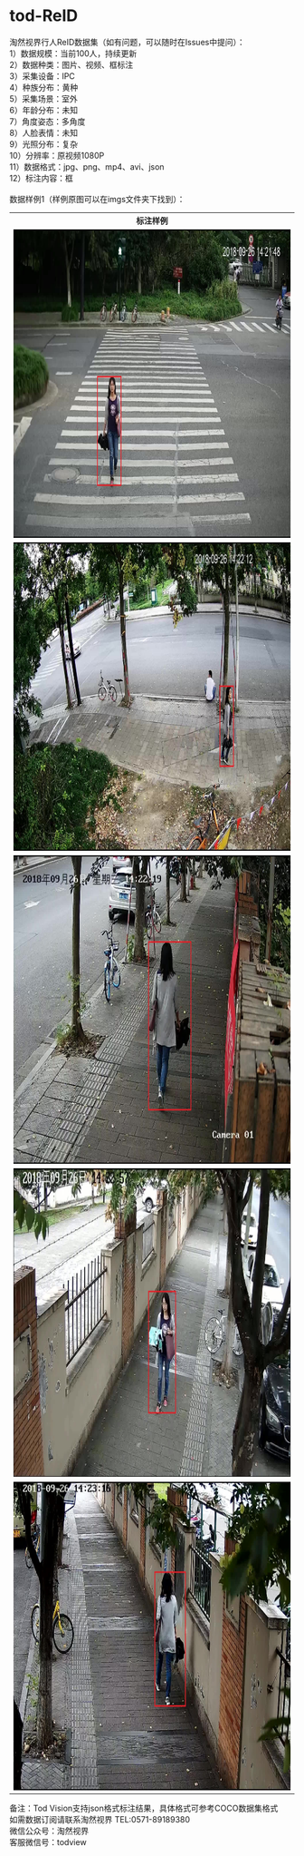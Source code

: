 # tod-ReID
淘然视界行人ReID数据集（如有问题，可以随时在Issues中提问）：<br>
1）数据规模：当前100人，持续更新<br>
2）数据种类：图片、视频、框标注<br>
3）采集设备：IPC<br>
4）种族分布：黄种<br>
5）采集场景：室外<br>
6）年龄分布：未知<br>
7）角度姿态：多角度<br>
8）人脸表情：未知<br>
9）光照分布：复杂<br>
10）分辨率：原视频1080P<br>
11）数据格式：jpg、png、mp4、avi、json<br>
12）标注内容：框<br>
<br>数据样例1（样例原图可以在imgs文件夹下找到）：<br>
<table>
  <tr>
    <th>标注样例</th>
  </tr>
  <tr>
    <td> <img src="https://github.com/tubceanhlj/tod-ReID/blob/master/imgs/1_20181119200139_0703.jpg" width="960" height="544" /> </td>
  </tr>
  <tr>
    <td> <img src="https://github.com/tubceanhlj/tod-ReID/blob/master/imgs/2_20181119200203_0101.jpg" width="960" height="544" /> </td>
  </tr>
  <tr>
    <td> <img src="https://github.com/tubceanhlj/tod-ReID/blob/master/imgs/3_20181119200224_0865.jpg" width="960" height="544" /> </td>
  </tr> 
  <tr>
    <td> <img src="https://github.com/tubceanhlj/tod-ReID/blob/master/imgs/4_20181119200240_0959.jpg" width="960" height="544" /> </td>
  </tr>
   <tr>
    <td> <img src="https://github.com/tubceanhlj/tod-ReID/blob/master/imgs/5_20181119200257_0728.jpg" width="960" height="544" /> </td>
  </tr>
</table>


备注：Tod Vision支持json格式标注结果，具体格式可参考COCO数据集格式<br> 
如需数据订阅请联系淘然视界 TEL:0571-89189380<br> 
微信公众号：淘然视界<br> 
客服微信号：todview<br> 
      
